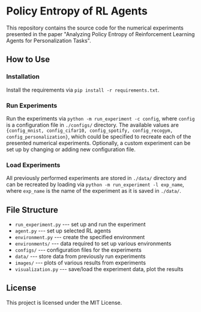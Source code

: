 # Policy Entropy of RL Agents

This repository contains the source code for the numerical experiments presented in the paper "Analyzing Policy Entropy of Reinforcement Learning Agents for Personalization Tasks".

## How to Use

### Installation
Install the requirements via `pip install -r requirements.txt`.

### Run Experiments
Run the experiments via `python -m run_experiment -c config`, where `config` is a configuration file in `./configs/` directory.
The available values are `{config_mnist, config_cifar10, config_spotify, config_recogym, config_personalization}`, which could be specified to recreate each of the presented numerical experiments.
Optionally, a custom experiment can be set up by changing or adding new configuration file.

### Load Experiments
All previously performed experiments are stored in `./data/` directory and can be recreated by loading via `python -m run_experiment -l exp_name`, where `exp_name` is the name of the experiment as it is saved in `./data/`.


## File Structure
* `run_experiment.py` --- set up and run the experiment
* `agent.py` --- set up selected RL agents
* `environment.py` --- create the specified environment
* `environments/` --- data required to set up various environments
* `configs/` --- configuration files for the experiments
* `data/` --- store data from previously run experiments
* `images/` --- plots of various results from experiments
* `visualization.py` --- save/load the experiment data, plot the results

## License
This project is licensed under the MIT License.



